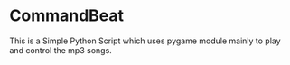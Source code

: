 # CommandBeat
This is a Simple Python Script which uses pygame module mainly to play and control the mp3 songs. 
